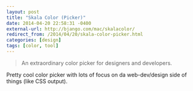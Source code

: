 ```yaml
---
layout: post
title: "Skala Color (Picker)"
date: 2014-04-20 22:58:31 -0400
external-url: http://bjango.com/mac/skalacolor/
redirect_from: /2014/04/20/skala-color-picker.html
categories: [design]
tags: [color, tool]
---
```


> An extraordinary color picker for designers and developers.

Pretty cool color picker with lots of focus on da web-dev/design side of
things (like CSS output).
